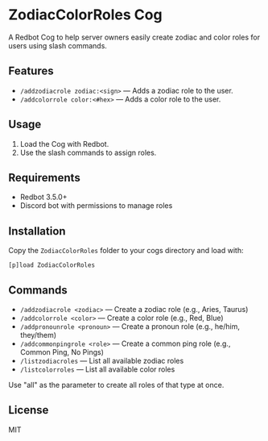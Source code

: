 # ZodiacColorRoles Cog

A Redbot Cog to help server owners easily create zodiac and color roles for users using slash commands.

## Features

- `/addzodiacrole zodiac:<sign>` — Adds a zodiac role to the user.
- `/addcolorrole color:<#hex>` — Adds a color role to the user.

## Usage

1. Load the Cog with Redbot.
2. Use the slash commands to assign roles.

## Requirements

- Redbot 3.5.0+
- Discord bot with permissions to manage roles

## Installation

Copy the `ZodiacColorRoles` folder to your cogs directory and load with:

```
[p]load ZodiacColorRoles
```

## Commands

- `/addzodiacrole <zodiac>` — Create a zodiac role (e.g., Aries, Taurus)
- `/addcolorrole <color>` — Create a color role (e.g., Red, Blue)
- `/addpronounrole <pronoun>` — Create a pronoun role (e.g., he/him, they/them)
- `/addcommonpingrole <role>` — Create a common ping role (e.g., Common Ping, No Pings)
- `/listzodiacroles` — List all available zodiac roles
- `/listcolorroles` — List all available color roles

Use "all" as the parameter to create all roles of that type at once.

## License

MIT